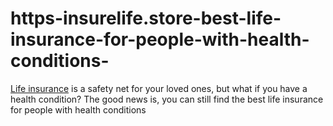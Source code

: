 # https-insurelife.store-best-life-insurance-for-people-with-health-conditions-
[Life insurance](https://insurelife.store/best-life-insurance-for-people-with-health-conditions/) is a safety net for your loved ones, but what if you have a health condition? The good news is, you can still find the best life insurance for people with health conditions
